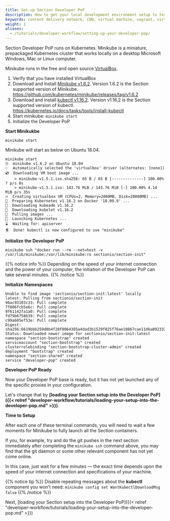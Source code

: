 ```yaml
---
title: Set-up Section Developer PoP
description: How to get your local development environment setup to test Section Edge Compute on your local machine.
keywords: content delivery network, CDN, virtual machine, vagrant, virtualbox, git, cli, local development, local machine, staging environment, developer pop
weight: 1
aliases:
  - /tutorials/developer-workflow/setting-up-your-developer-pop/
---
```


Section Developer PoP runs on Kubernetes. Minikube is a miniature, prepackaged Kubernetes cluster that works locally on a desktop Microsoft Windows, Mac or Linux computer.

Minikube runs in the free and open source [VirtualBox].

1. Verify that you have installed VirtualBox
1. Download and install <a href="https://github.com/kubernetes/minikube/releases/tag/v1.6.2" target="Minikube" title="Minikube v1.6.2 download">Minikube v1.6.2</a>. Version 1.6.2 is the Section supported version of Minikube. https://github.com/kubernetes/minikube/releases/tag/v1.6.2
1. Download and install <a href="https://kubernetes.io/docs/tasks/tools/install-kubectl" target="kubectl" title="kubectl v1.16.2 download">kubectl v1.16.2</a>. Version v1.16.2 is the Section supported version of kubectl. https://kubernetes.io/docs/tasks/tools/install-kubectl
1. Start minikube: `minikube start`
1. Initialize the Developer PoP

**Start Minikukbe**

`minikube start`

Minikube will start as below on Ubuntu 18.04.

```
minikube start
🙄  minikube v1.6.2 on Ubuntu 18.04
✨  Automatically selected the 'virtualbox' driver (alternates: [none])
💿  Downloading VM boot image ...
    > minikube-v1.5.1.iso.sha256: 65 B / 65 B [--------------] 100.00% ? p/s 0s
    > minikube-v1.5.1.iso: 143.76 MiB / 143.76 MiB [-] 100.00% 4.14 MiB p/s 35s
🔥  Creating virtualbox VM (CPUs=2, Memory=2000MB, Disk=20000MB) ...
🐳  Preparing Kubernetes v1.16.2 on Docker '18.09.9' ...
💾  Downloading kubeadm v1.16.2
💾  Downloading kubelet v1.16.2
🚜  Pulling images ...
🚀  Launching Kubernetes ... 
⌛  Waiting for: apiserver
🏄  Done! kubectl is now configured to use "minikube"
```

**Initialize the Developer PoP**

```
minikube ssh "docker run --rm --net=host -v /var/lib/minikube:/var/lib/minikube:ro sectionio/section-init"
```

{{% notice info %}}
Depending on the speed of your internet connection and the power of your computer, the initiation of the Developer PoP can take several minutes.
{{% /notice %}}


**Initialize Namespaces**

```
Unable to find image 'sectionio/section-init:latest' locally
latest: Pulling from sectionio/section-init
96ac93103c33: Pull complete
7f806fcb5e6c: Pull complete
9f61142fa1a0: Pull complete
fd79b6758639: Pull complete
c99a605ef53e: Pull complete
Digest: sha256:6619bbb259d0b4f20f8064385a4dad3b1529f825f76ae10867cae11d6a092332
Status: Downloaded newer image for sectionio/section-init:latest
namespace "section-bootstrap" created
serviceaccount "section-bootstrap" created
clusterrolebinding "section-bootstrap-cluster-admin" created
deployment "bootstrap" created
namespace "section-shared" created
service "developer-pop" created
```

**Developer PoP Ready**

Now your Developer PoP base is ready, but it has not yet launched any of the specific proxies in your configuration.

Let's change that by **[loading your Section setup into the Developer PoP]({{< relref "developer-workflow/tutorials/loading-your-setup-into-the-developer-pop.md" >}})**.


**Time to Setup**

After each one of these terminal commands, you will need to wait a few moments for Minikube to fully launch all the Section containers.

If you, for example, try and do the git pushes in the next section immediately after completing the `minikube ssh` command above, you may find that the git daemon or some other relevant component has not yet come online.

In this case, just wait for a few minutes — the exact time depends upon the speed of your internet connection and specifications of your machine.

{{% notice tip %}}
Disable repeating messages about the **kubectl** component you won't need: `minikube config set WantKubectlDownloadMsg false`
{{% /notice %}}


  [VirtualBox]: http://www.virtualbox.org/

Next, [loading your Section setup into the Developer PoP]({{< relref "developer-workflow/tutorials/loading-your-setup-into-the-developer-pop.md" >}})
